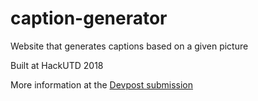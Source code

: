 # caption-generator
Website that generates captions based on a given picture

Built at HackUTD 2018

More information at the [Devpost submission](https://devpost.com/software/caption-generator)
